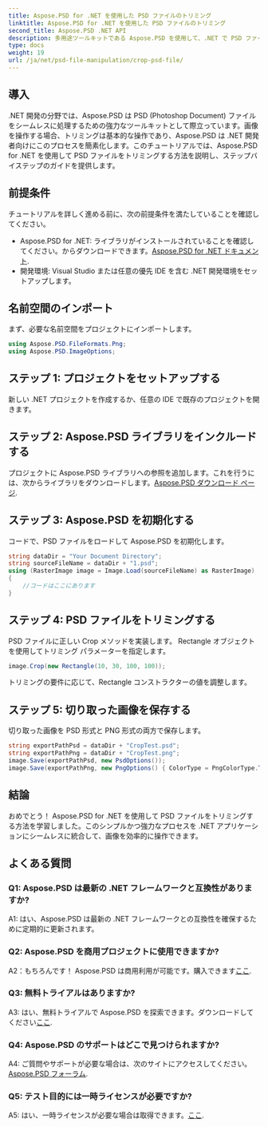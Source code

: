```yaml
---
title: Aspose.PSD for .NET を使用した PSD ファイルのトリミング
linktitle: Aspose.PSD for .NET を使用した PSD ファイルのトリミング
second_title: Aspose.PSD .NET API
description: 多用途ツールキットである Aspose.PSD を使用して、.NET で PSD ファイルをトリミングする技術を探索してください。画像操作ゲームを簡単にレベルアップさせます。
type: docs
weight: 19
url: /ja/net/psd-file-manipulation/crop-psd-file/
---
```

## 導入
.NET 開発の分野では、Aspose.PSD は PSD (Photoshop Document) ファイルをシームレスに処理するための強力なツールキットとして際立っています。画像を操作する場合、トリミングは基本的な操作であり、Aspose.PSD は .NET 開発者向けにこのプロセスを簡素化します。このチュートリアルでは、Aspose.PSD for .NET を使用して PSD ファイルをトリミングする方法を説明し、ステップバイステップのガイドを提供します。
## 前提条件
チュートリアルを詳しく進める前に、次の前提条件を満たしていることを確認してください。
-  Aspose.PSD for .NET: ライブラリがインストールされていることを確認してください。からダウンロードできます。[Aspose.PSD for .NET ドキュメント](https://reference.aspose.com/psd/net/).
- 開発環境: Visual Studio または任意の優先 IDE を含む .NET 開発環境をセットアップします。
## 名前空間のインポート
まず、必要な名前空間をプロジェクトにインポートします。
```csharp
using Aspose.PSD.FileFormats.Png;
using Aspose.PSD.ImageOptions;
```
## ステップ 1: プロジェクトをセットアップする
新しい .NET プロジェクトを作成するか、任意の IDE で既存のプロジェクトを開きます。
## ステップ 2: Aspose.PSD ライブラリをインクルードする
プロジェクトに Aspose.PSD ライブラリへの参照を追加します。これを行うには、次からライブラリをダウンロードします。[Aspose.PSD ダウンロード ページ](https://releases.aspose.com/psd/net/).
## ステップ 3: Aspose.PSD を初期化する
コードで、PSD ファイルをロードして Aspose.PSD を初期化します。
```csharp
string dataDir = "Your Document Directory";
string sourceFileName = dataDir + "1.psd";
using (RasterImage image = Image.Load(sourceFileName) as RasterImage)
{
    //コードはここにあります
}
```
## ステップ 4: PSD ファイルをトリミングする
PSD ファイルに正しい Crop メソッドを実装します。 Rectangle オブジェクトを使用してトリミング パラメーターを指定します。
```csharp
image.Crop(new Rectangle(10, 30, 100, 100));
```
トリミングの要件に応じて、Rectangle コンストラクターの値を調整します。
## ステップ 5: 切り取った画像を保存する
切り取った画像を PSD 形式と PNG 形式の両方で保存します。
```csharp
string exportPathPsd = dataDir + "CropTest.psd";
string exportPathPng = dataDir + "CropTest.png";
image.Save(exportPathPsd, new PsdOptions());
image.Save(exportPathPng, new PngOptions() { ColorType = PngColorType.TruecolorWithAlpha });
```
## 結論

おめでとう！ Aspose.PSD for .NET を使用して PSD ファイルをトリミングする方法を学習しました。このシンプルかつ強力なプロセスを .NET アプリケーションにシームレスに統合して、画像を効率的に操作できます。

## よくある質問

### Q1: Aspose.PSD は最新の .NET フレームワークと互換性がありますか?

A1: はい、Aspose.PSD は最新の .NET フレームワークとの互換性を確保するために定期的に更新されます。

### Q2: Aspose.PSD を商用プロジェクトに使用できますか?

 A2：もちろんです！ Aspose.PSD は商用利用が可能です。購入できます[ここ](https://purchase.aspose.com/buy).

### Q3: 無料トライアルはありますか?

A3: はい、無料トライアルで Aspose.PSD を探索できます。ダウンロードしてください[ここ](https://releases.aspose.com/).

### Q4: Aspose.PSD のサポートはどこで見つけられますか?

 A4: ご質問やサポートが必要な場合は、次のサイトにアクセスしてください。[Aspose.PSD フォーラム](https://forum.aspose.com/c/psd/34).

### Q5: テスト目的には一時ライセンスが必要ですか?

 A5: はい、一時ライセンスが必要な場合は取得できます。[ここ](https://purchase.aspose.com/temporary-license/).